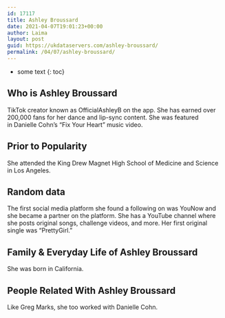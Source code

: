 ```yaml
---
id: 17117
title: Ashley Broussard
date: 2021-04-07T19:01:23+00:00
author: Laima
layout: post
guid: https://ukdataservers.com/ashley-broussard/
permalink: /04/07/ashley-broussard/
---
```


* some text
{: toc}


## Who is Ashley Broussard
                  
                  
                  
TikTok creator known as OfficialAshleyB on the app. She has earned over 200,000 fans for her dance and lip-sync content. She was featured in Danielle Cohn&#8217;s &#8220;Fix Your Heart&#8221; music video. 
                  
              
            
              
            
                
                
                
## Prior to Popularity
                  
                  
                  
She attended the King Drew Magnet High School of Medicine and Science in Los Angeles.
                  
              
            
              
            
                
                
                
## Random data
                  
                  
                  
The first social media platform she found a following on was YouNow and she became a partner on the platform. She has a YouTube channel where she posts original songs, challenge videos, and more. Her first original single was &#8220;PrettyGirl.&#8221; 
                  
              
            
              
            
                
                
                
## Family & Everyday Life of Ashley Broussard
                  
                  
                  
She was born in California.
                  
              
            
              
            
                
                
                
## People Related With Ashley Broussard
                  
                  
                  
Like Greg Marks, she too worked with Danielle Cohn.
                  
              
            
              
            
                
              
            
              
              
            
            
              
            
          
          
          